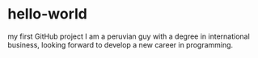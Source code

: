 # hello-world
my first GitHub project
I am a peruvian guy with a degree in international business, looking forward to develop a new career in programming.
